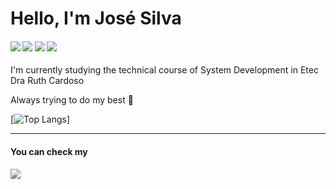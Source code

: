 <h1>Hello, I'm José Silva</h1>

<h4>
  <img src="https://img.shields.io/badge/HTML5-E34F26?style=for-the-badge&logo=html5&logoColor=white" /> 
  <img src="https://img.shields.io/badge/CSS3-1572B6?style=for-the-badge&logo=css3&logoColor=white" /> 
  <img src="https://img.shields.io/badge/JavaScript-yellow?style=for-the-badge&logo=javascript&logoColor=white" /> 
  <img src="https://img.shields.io/badge/React-1572B6?style=for-the-badge&logo=react&logoColor=white" />
</h4>

I'm currently studying the technical course of System Development in Etec Dra Ruth Cardoso

Always trying to do my best 💪

[![Top Langs](https://github-readme-stats.vercel.app/api/top-langs/?username=JFLeiteee&theme=dark&layout=compact&langs_count=8)]

<hr>
<h4>
  You can check my
</h4>
  <a href="https://www.linkedin.com/in/josé-silva-29b329249/"><img src="https://img.shields.io/badge/Linkedin-blue?style=for-the-badge&logo=linkedin&logoColor=white" /></a>
